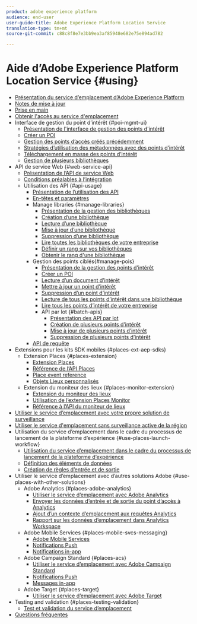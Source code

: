 ```yaml
---
product: adobe experience platform
audience: end-user
user-guide-title: Adobe Experience Platform Location Service
translation-type: tm+mt
source-git-commit: c88c8f8e7e3bb9ea3af85948e682e75e894ad782

---
```



# Aide d’Adobe Experience Platform Location Service {#using}

+ [Présentation du service d’emplacement d’Adobe Experience Platform](home.md)
+ [Notes de mise à jour](release-notes.md)
+ [Prise en main](getting-started.md)
+ [Obtenir l'accès au service d'emplacement](places-gain-access.md)
+ Interface de gestion du point d’intérêt {#poi-mgmt-ui}
   + [Présentation de l'interface de gestion des points d'intérêt](poi-mgmt-ui/poi-mgmt-ui-overview.md)
   + [Créer un POI](poi-mgmt-ui/create-a-poi-ui.md)
   + [Gestion des points d’accès créés précédemment](poi-mgmt-ui/managing-pois-in-the-places-ui.md)
   + [Stratégies d’utilisation des métadonnées avec des points d’intérêt](poi-mgmt-ui/metadata-with-pois.md)
   + [Téléchargement en masse des points d’intérêt](poi-mgmt-ui/bulk-upload-pois.md)
   + [Gestion de plusieurs bibliothèques](poi-mgmt-ui/manage-libraries-in-the-places-ui.md)
+ API de service Web {#web-service-api}
   + [Présentation de l’API de service Web](web-service-api/places-web-services.md)
   + [Conditions préalables à l’intégration](web-service-api/adobe-i-o-integration.md)
   + Utilisation des API {#api-usage}
      + [Présentation de l’utilisation des API](web-service-api/api-usage/api-usage-overview.md)
      + [En-têtes et paramètres](web-service-api/api-usage/headers-and-parameters.md)
      + Manage libraries {#manage-libraries}
         + [Présentation de la gestion des bibliothèques](web-service-api/api-usage/manage-libraries/manage-libraries.md)
         + [Création d’une bibliothèque](web-service-api/api-usage/manage-libraries/create-a-library.md)
         + [Lecture d’une bibliothèque](web-service-api/api-usage/manage-libraries/read-a-library.md)
         + [Mise à jour d’une bibliothèque](web-service-api/api-usage/manage-libraries/update-a-library.md)
         + [Suppression d’une bibliothèque](web-service-api/api-usage/manage-libraries/delete-a-library.md)
         + [Lire toutes les bibliothèques de votre entreprise](web-service-api/api-usage/manage-libraries/read-all-libraries-in-your-organization.md)
         + [Définir un rang sur vos bibliothèques](web-service-api/api-usage/manage-libraries/set-a-ran-on-your-libraries.md)
         + [Obtenir le rang d'une bibliothèque](web-service-api/api-usage/manage-libraries/get-a-librarys-rank.md)
      + Gestion des points ciblés{#manage-pois}
         + [Présentation de la gestion des points d’intérêt](web-service-api/api-usage/manage-pois/manage-pois.md)
         + [Créer un POI](web-service-api/api-usage/manage-pois/create-a-poi.md)
         + [Lecture d’un document d’intérêt](web-service-api/api-usage/manage-pois/read-a-poi.md)
         + [Mettre à jour un point d’intérêt](web-service-api/api-usage/manage-pois/update-a-poi.md)
         + [Suppression d’un point d’intérêt](web-service-api/api-usage/manage-pois/delete-a-poi.md)
         + [Lecture de tous les points d’intérêt dans une bibliothèque](web-service-api/api-usage/manage-pois/read-all-pois-in-a-library.md)
         + [Lire tous les points d’intérêt de votre entreprise](web-service-api/api-usage/manage-pois/read-all-pois-in-your-organization.md)
         + API par lot {#batch-apis}
            + [Présentation des API par lot](web-service-api/api-usage/manage-pois/batch-apis/batch-apis.md)
            + [Création de plusieurs points d’intérêt](web-service-api/api-usage/manage-pois/batch-apis/create-multiple-pois.md)
            + [Mise à jour de plusieurs points d’intérêt](web-service-api/api-usage/manage-pois/batch-apis/update-multiple-pois.md)
            + [Suppression de plusieurs points d’intérêt](web-service-api/api-usage/manage-pois/batch-apis/delete-multiple-pois.md)
      + [API de requête](web-service-api/api-usage/query-apis.md)
+ Extensions pour les kits SDK mobiles {#places-ext-aep-sdks}
   + Extension Places {#places-extension}
      + [Extension Places](places-ext-aep-sdks/places-extension/places-extension.md)
      + [Référence de l’API Places](places-ext-aep-sdks/places-extension/places-api-reference.md)
      + [Place event reference](places-ext-aep-sdks/places-extension/places-event-ref.md)
      + [Objets Lieux personnalisés](places-ext-aep-sdks/places-extension/cust-places-objects.md)
   + Extension du moniteur des lieux {#places-monitor-extension}
      + [Extension du moniteur des lieux](places-ext-aep-sdks/places-monitor-extension/places-monitor-extension.md)
      + [Utilisation de l’extension Places Monitor](places-ext-aep-sdks/places-monitor-extension/using-places-monitor-extension.md)
      + [Référence à l’API du moniteur de lieux](places-ext-aep-sdks/places-monitor-extension/places-monitor-api-reference.md)
+ [Utiliser le service d’emplacement avec votre propre solution de surveillance](using-your-own-monitor.md)
+ [Utiliser le service d'emplacement sans surveillance active de la région](use-places-without-active-monitoring.md)
+ Utilisation du service d’emplacement dans le cadre du processus de lancement de la plateforme d’expérience {#use-places-launch-workflow}
   + [Utilisation du service d’emplacement dans le cadre du processus de lancement de la plateforme d’expérience](use-places-launch-workflow/places-launch-workflow.md)
   + [Définition des éléments de données](use-places-launch-workflow/define-data-elements.md)
   + [Création de règles d’entrée et de sortie](use-places-launch-workflow/create-rule-places-property.md)
+ Utiliser le service d’emplacement avec d’autres solutions Adobe {#use-places-with-other-solutions}
   + Adobe Analytics {#places-adobe-analytics}
      + [Utiliser le service d’emplacement avec Adobe Analytics](use-places-with-other-solutions/places-adobe-analytics/use-places-analytics-overview.md)
      + [Envoyer les données d’entrée et de sortie du point d’accès à Analytics](use-places-with-other-solutions/places-adobe-analytics/use-places-adobe-analytics.md)
      + [Ajout d’un contexte d’emplacement aux requêtes Analytics](use-places-with-other-solutions/places-adobe-analytics/run-reports-aa-places-data.md)
      + [Rapport sur les données d’emplacement dans Analytics Workspace](use-places-with-other-solutions/places-adobe-analytics/places-in-workspace.md)
   + Adobe Mobile Services {#places-mobile-svcs-messaging}
      + [Adobe Mobile Services](use-places-with-other-solutions/places-mobile-svcs-for-messaging/use-places-mobie-svcs-messaging.md)
      + [Notifications Push](use-places-with-other-solutions/places-mobile-svcs-for-messaging/mobile-svcs-messaging-push.md)
      + [Notifications in-app](use-places-with-other-solutions/places-mobile-svcs-for-messaging/mobile-svcs-messaging-inapp.md)
   + Adobe Campaign Standard {#places-acs}
      + [Utiliser le service d’emplacement avec Adobe Campaign Standard](use-places-with-other-solutions/places-acs/places-acs-overview.md)
      + [Notifications Push](use-places-with-other-solutions/places-acs/places-acs-push-notifications.md)
      + [Messages in-app](use-places-with-other-solutions/places-acs/places-acs-in-app-messages.md)
   + Adobe Target {#places-target}
      + [Utiliser le service d’emplacement avec Adobe Target](use-places-with-other-solutions/places-target/places-target.md)
+ Testing and validation {#places-testing-validation}
   + [Test et validation du service d’emplacement](places-testing-validation/test-validate-places.md)
+ [Questions fréquentes](places-faqs.md)
